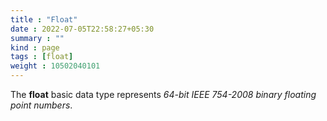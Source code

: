```yaml
---
title : "Float"
date : 2022-07-05T22:58:27+05:30
summary : ""
kind : page 
tags : [float]
weight : 10502040101
---
```


The **float** basic data type represents *64-bit IEEE 754-2008 binary floating point numbers*.

<!--more-->
